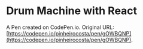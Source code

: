 # Drum Machine with React

A Pen created on CodePen.io. Original URL: [https://codepen.io/pinheirocosta/pen/gOWBQNP](https://codepen.io/pinheirocosta/pen/gOWBQNP).


